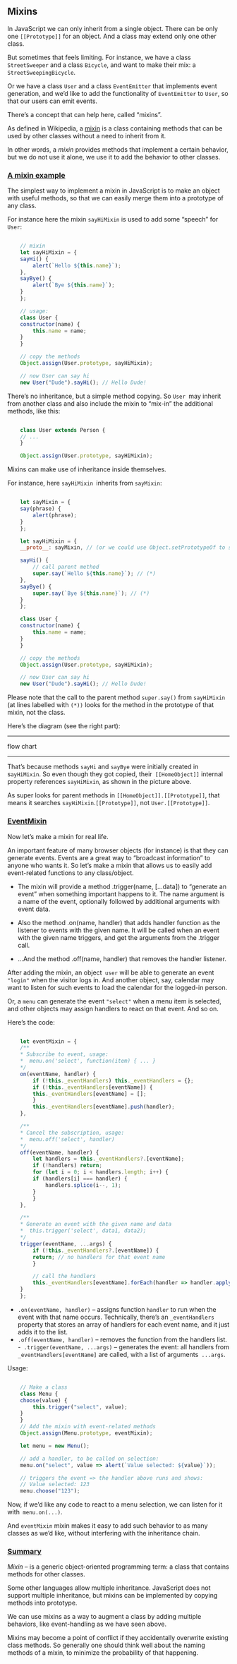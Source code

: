 
## **Mixins**


In JavaScript we can only inherit from a single object. There can be only one `[[Prototype]]` for an object. And a class may extend only one other class.

But sometimes that feels limiting. For instance, we have a class` StreetSweeper` and a class `Bicycle`, and want to make their mix: a `StreetSweepingBicycle`.

Or we have a class `User` and a class `EventEmitter` that implements event generation, and we’d like to add the functionality of `EventEmitter` to `User`, so that our users can emit events.

There’s a concept that can help here, called “mixins”.

As defined in Wikipedia, a [mixin]() is a class containing methods that can be used by other classes without a need to inherit from it.

In other words, a *mixin* provides methods that implement a certain behavior, but we do not use it alone, we use it to add the behavior to other classes.


### **[A mixin example]()**


The simplest way to implement a mixin in JavaScript is to make an object with useful methods, so that we can easily merge them into a prototype of any class.

For instance here the mixin `sayHiMixin` is used to add some “speech” for `User`:


```javascript

    // mixin
    let sayHiMixin = {
    sayHi() {
        alert(`Hello ${this.name}`);
    },
    sayBye() {
        alert(`Bye ${this.name}`);
    }
    };

    // usage:
    class User {
    constructor(name) {
        this.name = name;
    }
    }

    // copy the methods
    Object.assign(User.prototype, sayHiMixin);

    // now User can say hi
    new User("Dude").sayHi(); // Hello Dude!

```

There’s no inheritance, but a simple method copying. So `User `may inherit from another class and also include the mixin to “mix-in” the additional methods, like this:



```javascript

    class User extends Person {
    // ...
    }

    Object.assign(User.prototype, sayHiMixin);

```

Mixins can make use of inheritance inside themselves.

For instance, here `sayHiMixin `inherits from `sayMixin`:


```javascript

    let sayMixin = {
    say(phrase) {
        alert(phrase);
    }
    };

    let sayHiMixin = {
    __proto__: sayMixin, // (or we could use Object.setPrototypeOf to set the prototype here)

    sayHi() {
        // call parent method
        super.say(`Hello ${this.name}`); // (*)
    },
    sayBye() {
        super.say(`Bye ${this.name}`); // (*)
    }
    };

    class User {
    constructor(name) {
        this.name = name;
    }
    }

    // copy the methods
    Object.assign(User.prototype, sayHiMixin);

    // now User can say hi
    new User("Dude").sayHi(); // Hello Dude!

```

Please note that the call to the parent method `super.say()` from `sayHiMixin` (at lines labelled with `(*))` looks for the method in the prototype of that mixin, not the class.

Here’s the diagram (see the right part):


___
flow chart
___

That’s because methods `sayHi` and `sayBye` were initially created in s`ayHiMixin`. So even though they got copied, their` [[HomeObject]]` internal property references `sayHiMixin`, as shown in the picture above.

As super looks for parent methods in `[[HomeObject]].[[Prototype]]`, that means it searches `sayHiMixin`.`[[Prototype]]`, not `User.[[Prototype]]`.


### **[EventMixin]()**

Now let’s make a mixin for real life.

An important feature of many browser objects (for instance) is that they can generate events. Events are a great way to “broadcast information” to anyone who wants it. So let’s make a mixin that allows us to easily add event-related functions to any class/object.


- The mixin will provide a method .trigger(name, [...data]) to “generate an event” when something important happens to it. The name argument is a name of the event, optionally followed by additional arguments with event data.

- Also the method .on(name, handler) that adds handler function as the listener to events with the given name. It will be called when an event with the given name triggers, and get the arguments from the .trigger call.

- …And the method .off(name, handler) that removes the handler listener.



After adding the mixin, an object` user` will be able to generate an event `"login"` when the visitor logs in. And another object, say, calendar may want to listen for such events to load the calendar for the logged-in person.

Or, a `menu` can generate the event `"select"` when a menu item is selected, and other objects may assign handlers to react on that event. And so on.

Here’s the code:


```javascript

    let eventMixin = {
    /**
    * Subscribe to event, usage:
    *  menu.on('select', function(item) { ... }
    */
    on(eventName, handler) {
        if (!this._eventHandlers) this._eventHandlers = {};
        if (!this._eventHandlers[eventName]) {
        this._eventHandlers[eventName] = [];
        }
        this._eventHandlers[eventName].push(handler);
    },

    /**
    * Cancel the subscription, usage:
    *  menu.off('select', handler)
    */
    off(eventName, handler) {
        let handlers = this._eventHandlers?.[eventName];
        if (!handlers) return;
        for (let i = 0; i < handlers.length; i++) {
        if (handlers[i] === handler) {
            handlers.splice(i--, 1);
        }
        }
    },

    /**
    * Generate an event with the given name and data
    *  this.trigger('select', data1, data2);
    */
    trigger(eventName, ...args) {
        if (!this._eventHandlers?.[eventName]) {
        return; // no handlers for that event name
        }

        // call the handlers
        this._eventHandlers[eventName].forEach(handler => handler.apply(this, args));
    }
    };

```


- `.on(eventName, handler)` – assigns function `handler` to run when the event with that name occurs. Technically, there’s an `_eventHandlers `property that stores an array of handlers for each event name, and it just adds it to the list.
- `.off(eventName, handler)` – removes the function from the handlers list.
-` .trigger(eventName, ...args)` – generates the event: all handlers from `_eventHandlers[eventName]` are called, with a list of arguments` ...args`.


Usage:


```javascript

    // Make a class
    class Menu {
    choose(value) {
        this.trigger("select", value);
    }
    }
    // Add the mixin with event-related methods
    Object.assign(Menu.prototype, eventMixin);

    let menu = new Menu();

    // add a handler, to be called on selection:
    menu.on("select", value => alert(`Value selected: ${value}`));

    // triggers the event => the handler above runs and shows:
    // Value selected: 123
    menu.choose("123");

```

Now, if we’d like any code to react to a menu selection, we can listen for it with` menu.on(...)`.

And `eventMixin` mixin makes it easy to add such behavior to as many classes as we’d like, without interfering with the inheritance chain.


### **[Summary]()**

*Mixin* – is a generic object-oriented programming term: a class that contains methods for other classes.

Some other languages allow multiple inheritance. JavaScript does not support multiple inheritance, but mixins can be implemented by copying methods into prototype.

We can use mixins as a way to augment a class by adding multiple behaviors, like event-handling as we have seen above.

Mixins may become a point of conflict if they accidentally overwrite existing class methods. So generally one should think well about the naming methods of a mixin, to minimize the probability of that happening.